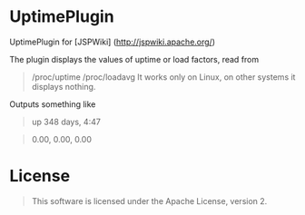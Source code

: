 # UptimePlugin
UptimePlugin for [JSPWiki] (http://jspwiki.apache.org/) 

The plugin displays the values of uptime or load factors, read from
> /proc/uptime
> /proc/loadavg
It works only on Linux, on other systems it displays nothing.

Outputs something like 
> up 348 days, 4:47

> 0.00, 0.00, 0.00 

# License

> This software is licensed under the Apache License, version 2.
